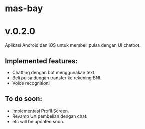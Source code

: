 # mas-bay
v.0.2.0
=======

Aplikasi Android dan iOS untuk membeli pulsa dengan UI chatbot.

## Implemented features:
- Chatting dengan bot menggunakan text.
- Beli pulsa dengan transfer ke rekening BNI.
- Voice recognition!

## To do soon:
- Implementasi Profil Screen.
- Revamp UX pembelian dengan chat.
- etc will be updated soon.
